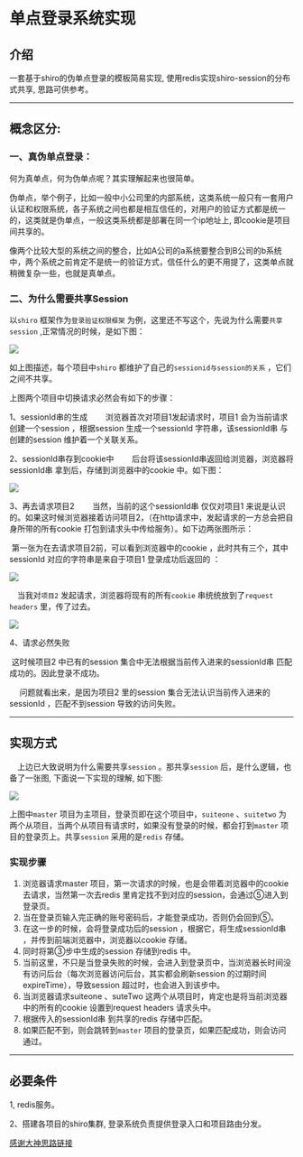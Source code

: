 # 单点登录系统实现
## 介绍

一套基于shiro的伪单点登录的模板简易实现, 使用redis实现shiro-session的分布式共享, 思路可供参考。

---

## 概念区分:

### 一、真伪单点登录：

何为真单点，何为伪单点呢？其实理解起来也很简单。

伪单点，举个例子，比如一般中小公司里的内部系统，这类系统一般只有一套用户认证和权限系统，各子系统之间也都是相互信任的，对用户的验证方式都是统一的，这类就是伪单点，一般这类系统都是部署在同一个ip地址上, 即cookie是项目间共享的。

像两个比较大型的系统之间的整合，比如A公司的a系统要整合到B公司的b系统中，两个系统之前肯定不是统一的验证方式，信任什么的更不用提了，这类单点就稍微复杂一些，也就是真单点。

### 二、为什么需要共享Session

以`shiro` 框架作为`登录验证权限框架` 为例，这里还不写这个，先说为什么需要`共享session` ,正常情况的时候，是如下图： 

![](F:\IdeaProjects\SSO-project\images\1.png)

如上图描述，每个项目中`shiro` 都维护了自己的`sessionid与session的关系` ，它们之间不共享。

上图两个项目中切换请求必然会有如下的步骤：

1、sessionId串的生成
  浏览器首次对项目1发起请求时，项目1 会为当前请求创建一个session ，根据session 生成一个sessionId 字符串，该sessionId串 与创建的session 维护着一个关联关系。

2、sessionId串存到cookie中
  后台将该sessionId串返回给浏览器，浏览器将sessionId串 拿到后，存储到浏览器中的cookie 中。如下图： 

![](F:\IdeaProjects\SSO-project\images\2.png)

3、再去请求项目2
  当然，当前的这个sessionId串 仅仅对项目1 来说是认识的。如果这时候浏览器接着访问项目2，（在http请求中，发起请求的一方总会把自身所带的所有cookie 打包到请求头中传给服务）。如下边两张图所示：

​        第一张为在去请求项目2前，可以看到浏览器中的cookie ，此时共有三个，其中sessionId 对应的字符串是来自于项目1 登录成功后返回的 ： 

![](F:\IdeaProjects\SSO-project\images\3.png)

 当我对`项目2` 发起请求，浏览器将现有的所有`cookie` 串统统放到了`request headers` 里，传了过去。 

![](F:\IdeaProjects\SSO-project\images\4.png)

4、请求必然失败

​       这时候项目2 中已有的session 集合中无法根据当前传入进来的sessionId串 匹配成功的。因此登录不成功。 

    问题就看出来，是因为项目2 里的session 集合无法认识当前传入进来的sessionId ，匹配不到session 导致的访问失败。

---

## 实现方式

 上边已大致说明为什么需要共享`session` 。那共享`session` 后，是什么逻辑，也备了一张图, 下面说一下实现的理解, 如下图:

![](F:\IdeaProjects\SSO-project\images\5.png)

上图中`master` 项目为主项目，登录页即在这个项目中，`suiteone` 、`suitetwo` 为两个从项目，当两个从项目有请求时，如果没有登录的时候，都会打到`master` 项目的登录页上。共享`session` 采用的是`redis` 存储。

### 实现步骤

1. 浏览器请求master 项目，第一次请求的时候，也是会带着浏览器中的cookie 去请求，当然第一次去redis 里肯定找不到对应的session，会通过⑤进入到登录页。
2. 当在登录页输入完正确的账号密码后，才能登录成功，否则仍会回到⑤。
3. 在这一步的时候，会将登录成功后的session ，根据它，将生成sessionId串 ，并传到前端浏览器中，浏览器以cookie 存储。
4. 同时将第③步中生成的session 存储到redis 中。
5. 当前这里，不只是当登录失败的时候，会进入到登录页中，当浏览器长时间没有访问后台（每次浏览器访问后台，其实都会刷新session 的过期时间expireTime），导致session 超过时，也会进入到该步中。
6. 当浏览器请求suiteone 、suteTwo 这两个从项目时，肯定也是将当前浏览器中的所有的cookie 设置到request headers 请求头中。
7. 根据传入的sessionId串 到共享的redis 存储中匹配。
8. 如果匹配不到，则会跳转到`master` 项目的登录页，如果匹配成功，则会访问通过。

---

## 必要条件

1, redis服务。

2、搭建各项目的shiro集群, 登录系统负责提供登录入口和项目路由分发。

[感谢大神思路链接](https://blog.csdn.net/wohaqiyi/article/details/81342741)